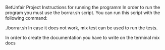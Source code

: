 BetUnfair Project
Instructions for running the programm
In order to run the program you must use the borrar.sh script. You can run this script with the following command:

./borrar.sh
In case it does not work, mix test can be used to run the tests.

In order to create the documentation you have to write on the terminal mix docs
